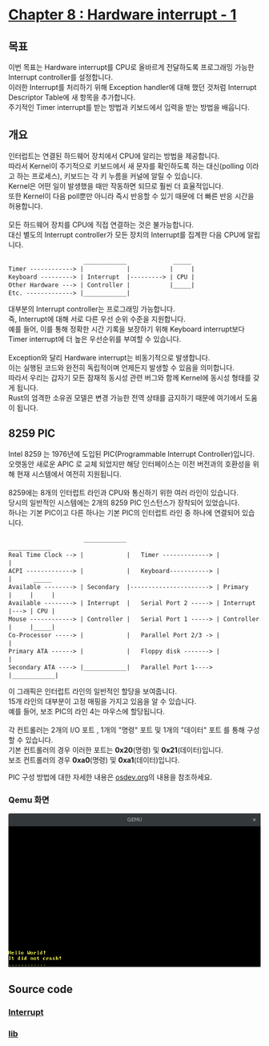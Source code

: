 # [Chapter 8 : Hardware interrupt - 1](https://os.phil-opp.com/hardware-interrupts/)

## 목표

<p>
이번 목표는 Hardware interrupt를 CPU로 올바르게 전달하도록 프로그래밍 가능한 Interrupt controller를 설정합니다.<br>
이러한 Interrupt를 처리하기 위해 Exception handler에 대해 했던 것처럼 Interrupt Descriptor Table에 새 항목을 추가합니다.<br>
주기적인 Timer interrupt를 받는 방법과 키보드에서 입력을 받는 방법을 배웁니다.
</p>

## 개요

<p>
인터럽트는 연결된 하드웨어 장치에서 CPU에 알리는 방법을 제공합니다.<br>
따라서 Kernel이 주기적으로 키보드에서 새 문자를 확인하도록 하는 대신(polling 이라고 하는 프로세스), 키보드는 각 키 누름을 커널에 알릴 수 있습니다.<br>
Kernel은 어떤 일이 발생했을 때만 작동하면 되므로 훨씬 더 효율적입니다.<br>
또한 Kernel이 다음 poll뿐만 아니라 즉시 반응할 수 있기 때문에 더 빠른 반응 시간을 허용합니다.<br>
<br>
모든 하드웨어 장치를 CPU에 직접 연결하는 것은 불가능합니다.<br>
대신 별도의 Interrupt controller가 모든 장치의 Interrupt를 집계한 다음 CPU에 알립니다.
</p>

                         ____________             _____
    Timer ------------> |            |           |     |
    Keyboard ---------> | Interrupt  |---------> | CPU |
    Other Hardware ---> | Controller |           |_____|
    Etc. -------------> |____________|

<p>
대부분의 Interrupt controller는 프로그래밍 가능합니다.<br>
즉, Interrupt에 대해 서로 다른 우선 순위 수준을 지원합니다.<br>
예를 들어, 이를 통해 정확한 시간 기록을 보장하기 위해 Keyboard interrupt보다<br>
Timer interrupt에 더 높은 우선순위를 부여할 수 있습니다.<br>
<br>
Exception와 달리 Hardware interrupt는 비동기적으로 발생합니다.<br>
이는 실행된 코드와 완전히 독립적이며 언제든지 발생할 수 있음을 의미합니다.<br>
따라서 우리는 갑자기 모든 잠재적 동시성 관련 버그와 함께 Kernel에 동시성 형태를 갖게 됩니다.<br>
Rust의 엄격한 소유권 모델은 변경 가능한 전역 상태를 금지하기 때문에 여기에서 도움이 됩니다.<br>
</p>

## 8259 PIC

<p>
Intel 8259 는 1976년에 도입된 PIC(Programmable Interrupt Controller)입니다.<br>
오랫동안 새로운 APIC 로 교체 되었지만 해당 인터페이스는 이전 버전과의 호환성을 위해 현재 시스템에서 여전히 지원됩니다.<br>
<br>
8259에는 8개의 인터럽트 라인과 CPU와 통신하기 위한 여러 라인이 있습니다.<br>
당시의 일반적인 시스템에는 2개의 8259 PIC 인스턴스가 장착되어 있었습니다.<br>
하나는 기본 PIC이고 다른 하나는 기본 PIC의 인터럽트 라인 중 하나에 연결되어 있습니다.<br>
</p>

                         ____________                          ____________
    Real Time Clock --> |            |   Timer -------------> |            |
    ACPI -------------> |            |   Keyboard-----------> |            |      _____
    Available --------> | Secondary  |----------------------> | Primary    |     |     |
    Available --------> | Interrupt  |   Serial Port 2 -----> | Interrupt  |---> | CPU |
    Mouse ------------> | Controller |   Serial Port 1 -----> | Controller |     |_____|
    Co-Processor -----> |            |   Parallel Port 2/3 -> |            |
    Primary ATA ------> |            |   Floppy disk -------> |            |
    Secondary ATA ----> |____________|   Parallel Port 1----> |____________|

<p>
이 그래픽은 인터럽트 라인의 일반적인 할당을 보여줍니다.<br>
15개 라인의 대부분이 고정 매핑을 가지고 있음을 알 수 있습니다.<br>
예를 들어, 보조 PIC의 라인 4는 마우스에 할당됩니다.<br>
<br>
각 컨트롤러는 2개의 I/O 포트 , 1개의 "명령" 포트 및 1개의 "데이터" 포트 를 통해 구성할 수 있습니다.<br>
기본 컨트롤러의 경우 이러한 포트는 <b>0x20</b>(명령) 및 <b>0x21</b>(데이터)입니다.<br>
보조 컨트롤러의 경우 <b>0xa0</b>(명령) 및 <b>0xa1</b>(데이터)입니다.
</p>

PIC 구성 방법에 대한 자세한 내용은 [osdev.org](https://wiki.osdev.org/8259_PIC)의 내용을 참조하세요.

### Qemu 화면

<p align="center"><img src="/readme_src/qemu-hardware-timer-dots.gif"></p>

## Source code

### [Interrupt](/src/interrupts.rs)

### [lib](/src/lib.rs)